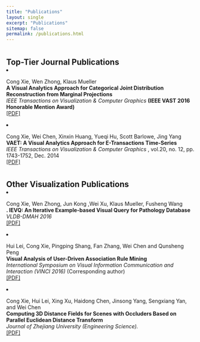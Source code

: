 ```yaml
---
title: "Publications"
layout: single
excerpt: "Publications"
sitemap: false
permalink: /publications.html
---
```



<h2 style="margin-bottom:0px;padding-top:10px;">Top-Tier Journal Publications</h2>

<!-- Item: Pont-Tuset2016a -->
<li ><p>
Cong Xie, Wen Zhong, Klaus Mueller
<br><b>A Visual Analytics Approach for Categorical Joint Distribution Reconstruction from Marginal Projections</b><br>
<i>IEEE Transactions on Visualization & Computer Graphics</i>
<b>(IEEE VAST 2016 Honorable Mention Award)</b>
<br />
<a href="">[PDF]</a>
</p>
</li>

<li ><p>
Cong Xie, Wei Chen, Xinxin Huang, Yueqi Hu, Scott Barlowe, Jing Yang
<br><b>VAET: A Visual Analytics Approach for E-Transactions Time-Series</b><br>
<i>IEEE Transactions on Visualization & Computer Graphics</i>
, vol.20, no. 12, pp. 1743-1752, Dec. 2014
<br />
<a href="">[PDF]</a>
</p>
</li>

<h2 style="margin-bottom:0px;padding-top:10px;">Other Visualization Publications</h2>

<li ><p>

Cong Xie, Wen Zhong, Jun Kong ,Wei Xu, Klaus Mueller, Fusheng Wang
<br><b>. IEVQ: An Iterative Example-based Visual Query for Pathology Database</b><br>
<i>VLDB-DMAH 2016</i>
<br />
<a href="">[PDF]</a>
</p>
</li>

<li ><p>
Hui Lei, Cong Xie, Pingping Shang, Fan Zhang, Wei Chen and Qunsheng Peng
<br><b>Visual Analysis of User-Driven Association Rule Mining</b><br>
<i>International Symposium on Visual Information Communication and Interaction (VINCI 2016)</i>
(Corresponding author)
<br />
<a href="">[PDF]</a>
</p>
</li>

<li ><p>
Cong Xie, Hui Lei, Xing Xu, Haidong Chen, Jinsong Yang, Sengxiang Yan, and Wei Chen
<br><b>Computing 3D Distance Fields for Scenes with Occluders Based on Parallel Euclidean Distance Transform</b><br>
<i>Journal of Zhejiang University (Engineering Science).</i>
<br />
<a href="">[PDF]</a>
</p>
</li>
